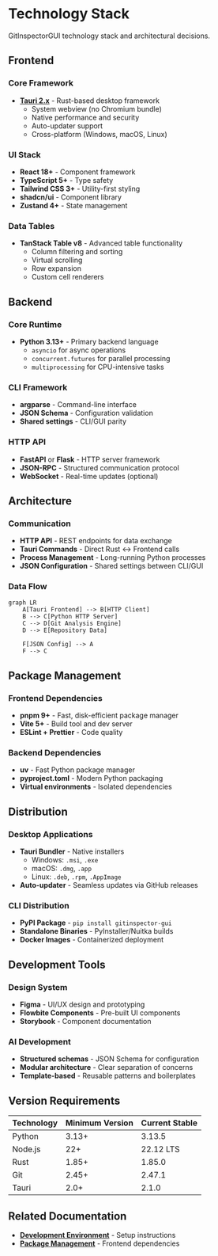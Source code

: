 # Technology Stack

GitInspectorGUI technology stack and architectural decisions.

## Frontend

### Core Framework

-   **[Tauri 2.x](https://tauri.app/)** - Rust-based desktop framework
    -   System webview (no Chromium bundle)
    -   Native performance and security
    -   Auto-updater support
    -   Cross-platform (Windows, macOS, Linux)

### UI Stack

-   **React 18+** - Component framework
-   **TypeScript 5+** - Type safety
-   **Tailwind CSS 3+** - Utility-first styling
-   **shadcn/ui** - Component library
-   **Zustand 4+** - State management

### Data Tables

-   **TanStack Table v8** - Advanced table functionality
    -   Column filtering and sorting
    -   Virtual scrolling
    -   Row expansion
    -   Custom cell renderers

## Backend

### Core Runtime

-   **Python 3.13+** - Primary backend language
    -   `asyncio` for async operations
    -   `concurrent.futures` for parallel processing
    -   `multiprocessing` for CPU-intensive tasks

### CLI Framework

-   **argparse** - Command-line interface
-   **JSON Schema** - Configuration validation
-   **Shared settings** - CLI/GUI parity

### HTTP API

-   **FastAPI** or **Flask** - HTTP server framework
-   **JSON-RPC** - Structured communication protocol
-   **WebSocket** - Real-time updates (optional)

## Architecture

### Communication

-   **HTTP API** - REST endpoints for data exchange
-   **Tauri Commands** - Direct Rust ↔ Frontend calls
-   **Process Management** - Long-running Python processes
-   **JSON Configuration** - Shared settings between CLI/GUI

### Data Flow

```mermaid
graph LR
    A[Tauri Frontend] --> B[HTTP Client]
    B --> C[Python HTTP Server]
    C --> D[Git Analysis Engine]
    D --> E[Repository Data]

    F[JSON Config] --> A
    F --> C
```

## Package Management

### Frontend Dependencies

-   **pnpm 9+** - Fast, disk-efficient package manager
-   **Vite 5+** - Build tool and dev server
-   **ESLint + Prettier** - Code quality

### Backend Dependencies

-   **uv** - Fast Python package manager
-   **pyproject.toml** - Modern Python packaging
-   **Virtual environments** - Isolated dependencies

## Distribution

### Desktop Applications

-   **Tauri Bundler** - Native installers
    -   Windows: `.msi`, `.exe`
    -   macOS: `.dmg`, `.app`
    -   Linux: `.deb`, `.rpm`, `.AppImage`
-   **Auto-updater** - Seamless updates via GitHub releases

### CLI Distribution

-   **PyPI Package** - `pip install gitinspector-gui`
-   **Standalone Binaries** - PyInstaller/Nuitka builds
-   **Docker Images** - Containerized deployment

## Development Tools

### Design System

-   **Figma** - UI/UX design and prototyping
-   **Flowbite Components** - Pre-built UI components
-   **Storybook** - Component documentation

### AI Development

-   **Structured schemas** - JSON Schema for configuration
-   **Modular architecture** - Clear separation of concerns
-   **Template-based** - Reusable patterns and boilerplates

## Version Requirements

| Technology | Minimum Version | Current Stable |
| ---------- | --------------- | -------------- |
| Python     | 3.13+           | 3.13.5         |
| Node.js    | 22+             | 22.12 LTS      |
| Rust       | 1.85+           | 1.85.0         |
| Git        | 2.45+           | 2.47.1         |
| Tauri      | 2.0+            | 2.1.0          |

## Related Documentation

-   **[Development Environment](../development/environment-setup.md)** - Setup instructions
-   **[Package Management](../development/package-management-overview.md)** - Frontend dependencies
